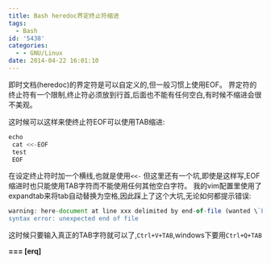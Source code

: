 ```yaml
---
title: Bash heredoc界定终止符缩进
tags:
  - Bash
id: '5438'
categories:
  - - GNU/Linux
date: 2014-04-22 16:01:10
---
```



<!-- more -->
即时文档(heredoc)的界定符是可以自定义的,但一般习惯上使用EOF。
界定符的终止符有一个限制,终止符必须放到行首,后面也不能有任何空白,有时候不缩进会很不美观。

这时候可以这样来使终止符EOF可以使用TAB缩进:
```js
echo
 cat <<-EOF
 test
 EOF
```

在设定终止符时加一个横线,也就是使用`<<-`
但这里还有一个坑,即使是这样写,EOF缩进时也只能使用TAB字符而不能使用任何其他空白字符。
我的vim配置里使用了expandtab来将tab自动替换为空格,因此踩上了这个大坑,无论如何都提示错误:
```js
warning: here-document at line xxx delimited by end-of-file (wanted \`EOF')
syntax error: unexpected end of file
```

这时候只要输入真正的TAB字符就可以了,`Ctrl+V+TAB`,windows下要用`Ctrl+Q+TAB`

**\===
\[erq\]**